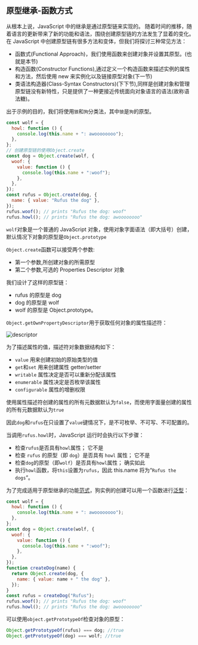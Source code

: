 ## 原型继承-函数方式

从根本上说，JavaScript 中的继承是通过原型链来实现的。 随着时间的推移，随着语言的更新带来了新的功能和语法，围绕创建原型链的方法发生了显着的变化。  
在 JavaScript 中创建原型链有很多方法和变体，但我们将探讨三种常见方法：

- 函数式(Functional Approach)，我们使用函数来创建对象并设置其原型。(也就是本节)
- 构造函数(Constructor Functions),通过定义一个构造函数来描述实例的属性和方法，然后使用 new 来实例化以及链接原型对象(下一节)
- 类语法构造器(Class-Syntax Constructors)(下下节),同样是创建对象和管理原型链没有新特性，只是提供了一种更接近传统面向对象语言的语法(故称语法糖)。

出于示例的目的，我们将使用`狼`和`狗`分类法，其中`狼`是`狗`的原型。

```javascript
const wolf = {
  howl: function () {
    console.log(this.name + ": awoooooooo");
  },
};
// 创建原型链的使用Object.create
const dog = Object.create(wolf, {
  woof: {
    value: function () {
      console.log(this.name + ":woof");
    },
  },
});
const rufus = Object.create(dog, {
  name: { value: "Rufus the dog" },
});
rufus.woof(); // prints "Rufus the dog: woof"
rufus.howl(); // prints "Rufus the dog: awoooooooo"
```

`wolf`对象是一个普通的 JavaScript 对象，使用对象字面语法（即大括号）创建， 默认情况下对象的原型是`Object.prototype`

`Object.create`函数可以接受两个参数:

- 第一个参数,所创建对象的所需原型
- 第二个参数,可选的 Properties Descriptor 对象

我们设计了这样的原型链：

- rufus 的原型是 dog
- dog 的原型是 wolf
- wolf 的原型是 Object.prototype。

`Object.getOwnPropertyDescriptor`用于获取任何对象的属性描述符：

![descriptor](/assets/image/05.PrototypalInheritanceFunctional.descriptor.png)

为了描述属性的值，描述符对象数据结构如下：

- `value` 用来创建初始的原始类型的值
- `get`和`set` 用来创建属性 getter/setter
- `writable` 属性决定是否可以重新分配该属性
- `enumerable` 属性决定是否枚举该属性
- `configurable` 属性的增删权限

使用属性描述符创建的属性的所有元数据默认为`false`，而使用字面量创建的属性的所有元数据默认为`true`

因此`dog`和`rufus`在只设置了`value`键情况下，是不可枚举、不可写、不可配置的。

当调用`rufus.howl`时，JavaScript 运行时会执行以下步骤：

- 检查`rufus`是否具有`howl`属性； 它不是
- 检查 `rufus` 的原型（即 `dog`）是否具有 `howl` 属性； 它不是
- 检查`dog`的原型（即`wolf`）是否具有`howl`属性； 确实如此
- 执行`howl`函数，将`this`设置为`rufus`，因此 this.name 将为“`Rufus the dogs`”。

为了完成适用于原型继承的功能[范式](#paradigms)，狗实例的创建可以用一个函数进行[泛型](#generics)：

```javascript
const wolf = {
  howl: function () {
    console.log(this.name + ": awoooooooo");
  },
};
const dog = Object.create(wolf, {
  woof: {
    value: function () {
      console.log(this.name + ":woof");
    },
  },
});
function createDog(name) {
  return Object.create(dog, {
    name: { value: name + " the dog" },
  });
}
const rufus = createDog("Rufus");
rufus.woof(); // prints "Rufus the dog: woof"
rufus.howl(); // prints "Rufus the dog: awoooooooo"
```

可以使用`object.getPrototypeOf`检查对象的原型：

```javascript
Object.getPrototypeOf(rufus) === dog; //true
Object.getPrototypeOf(dog) === wolf; //true
```
